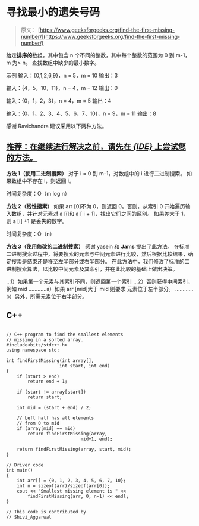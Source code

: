 # 寻找最小的遗失号码

> 原文： [https://www.geeksforgeeks.org/find-the-first-missing-number/](https://www.geeksforgeeks.org/find-the-first-missing-number/)

给定**排序的**数组，其中包含 n 个不同的整数，其中每个整数的范围为 0 到 m-1，m 为> n。 查找数组中缺少的最小数字。

示例
输入：{0,1,2,6,9}，n = 5，m = 10
输出：3

输入：{4，5，10，11}，n = 4，m = 12
输出：0

输入：{0，1，2，3}，n = 4，m = 5
输出：4

输入：{0、1、2、3、4、5、6、7、10}，n = 9，m = 11
输出：8

感谢 Ravichandra 建议采用以下两种方法。

## [推荐：在继续进行解决之前，请先在 ***<u>{IDE}</u>*** 上尝试您的方法。](https://ide.geeksforgeeks.org/)

**方法 1（使用二进制搜索）**
对于 i = 0 到 m-1，对数组中的 i 进行二进制搜索。 如果数组中不存在 i，则返回 i。

时间复杂度：O（m log n）

**方法 2（线性搜索）**
如果 arr [0]不为 0，则返回 0。否则，从索引 0 开始遍历输入数组，并针对元素对 a [i]和 a [ i + 1]，找出它们之间的区别。 如果差大于 1，则 a [i] +1 是丢失的数字。

时间复杂度：O（n）

**方法 3（使用修改的二进制搜索）**
感谢 yasein 和 **Jams** 提出了此方法。
在标准二进制搜索过程中，将要搜索的元素与中间元素进行比较，然后根据比较结果，确定搜索是结束还是移至左半部分或右半部分。
在此方法中，我们修改了标准的二进制搜索算法，以比较中间元素及其索引，并在此比较的基础上做出决策。

…1）如果第一个元素与其索引不同，则返回第一个索引
…2）否则获得中间索引，例如 mid
…………a）如果 arr [mid]大于 mid 则要求 元素位于左半部分。
…………b）另外，所需元素位于右半部分。

## C++ 

```

// C++ program to find the smallest elements 
// missing in a sorted array. 
#include<bits/stdc++.h> 
using namespace std; 

int findFirstMissing(int array[],  
                    int start, int end) 
{ 
    if (start > end) 
        return end + 1; 

    if (start != array[start]) 
        return start; 

    int mid = (start + end) / 2; 

    // Left half has all elements  
    // from 0 to mid 
    if (array[mid] == mid) 
        return findFirstMissing(array,  
                            mid+1, end); 

    return findFirstMissing(array, start, mid); 
} 

// Driver code 
int main() 
{ 
    int arr[] = {0, 1, 2, 3, 4, 5, 6, 7, 10}; 
    int n = sizeof(arr)/sizeof(arr[0]); 
    cout << "Smallest missing element is " << 
        findFirstMissing(arr, 0, n-1) << endl; 
} 

// This code is contributed by 
// Shivi_Aggarwal  

```